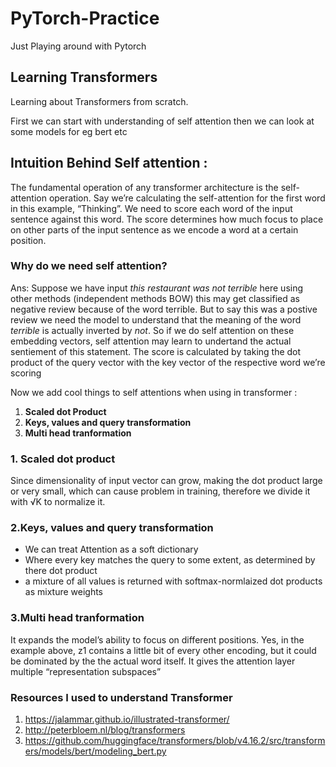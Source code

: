 # PyTorch-Practice
Just Playing around with Pytorch


## Learning Transformers
Learning about Transformers from scratch.

First we can start with understanding of self attention 
then we can look at some models for eg bert etc

## Intuition Behind Self attention :
The fundamental operation of any transformer architecture is the self-attention operation.
 Say we’re calculating the self-attention for the first word in this example, “Thinking”. We need to score each word of the input sentence against this word. The score determines how much focus to place on other parts of the input sentence as we encode a word at a certain position.

### Why do we need self attention?
Ans: Suppose we have input  *this restaurant was not terrible*  here using other methods (independent methods BOW) this may get classified as negative review because of the word terrible. But to say this was a postive review we need the model to understand that the meaning of the word *terrible* is actually inverted by *not*. So if we do self attention on these embedding vectors, self attention may learn to undertand the actual sentiement of this statement. 
The score is calculated by taking the dot product of the query vector with the key vector of the respective word we’re scoring

Now we add cool things to self attentions when using in transformer :
1. **Scaled dot Product**
2. **Keys, values and query transformation**
3. **Multi head tranformation**

### 1. Scaled dot product 
Since dimensionality of input vector can grow, making the dot product large or very small, which can cause problem in training, therefore we divide it with √K to normalize it.

### 2.Keys, values and query transformation
- We can treat Attention as a soft dictionary
- Where every key matches the query to some extent, as determined by there dot product
- a mixture of all values is returned with softmax-normlaized dot products as mixture weights

### 3.Multi head tranformation
It expands the model’s ability to focus on different positions. Yes, in the example above, z1 contains a little bit of every other encoding, but it could be dominated by the the actual word itself.
It gives the attention layer multiple “representation subspaces”
### Resources I used to understand Transformer

1. https://jalammar.github.io/illustrated-transformer/
2. http://peterbloem.nl/blog/transformers
3. https://github.com/huggingface/transformers/blob/v4.16.2/src/transformers/models/bert/modeling_bert.py
